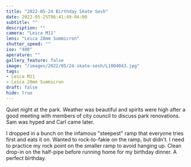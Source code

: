 ```yaml
---
title: "2022-05-24 Birthday Skate Sesh"
date: 2022-05-25T06:41:49-04:00
subtitle: ""
description: ""
camera: "Leica M11"
lens: "Leica 28mm Summicron"
shutter_speed: ""
iso: "400"
aperature: ""
gallery_feature: false
image: "/images/2022/05/24-skate-sesh/L1004043.jpg"
tags:
- Leica M11
- Leica 28mm Summicron
draft: false
hide: true
---
```


Quiet night at the park. Weather was beautiful and spirits were high after a good
meeting with members of city council to discuss park renovations. Sam was hyped
and Carl came later.

I dropped in a bunch on the infamous "steepest" ramp that everyone tries first
and eats it on. Wanted to rock-to-fakie on the ramp, but didn't. I need to practice
my rock point on the smaller ramp to avoid hanging up. Clean drop-in on the half-pipe
before running home for my birthday dinner. A perfect birthday.

